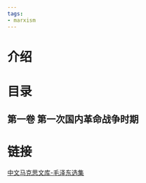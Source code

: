 ```yaml
---
tags:
- marxism
---
```

# 介绍
# 目录
## 第一卷 第一次国内革命战争时期

# 链接
[中文马克思文库-毛泽东选集](https://www.marxists.org/chinese/maozedong/index.htm) 
